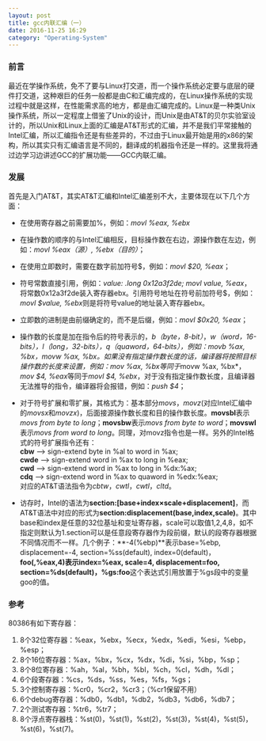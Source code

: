 ```yaml
---
layout: post
title: gcc内联汇编（一）
date: 2016-11-25 16:29
category: "Operating-System"
---
```


### 前言
最近在学操作系统，免不了要与Linux打交道，而一个操作系统必定要与底层的硬件打交道，这种艰巨的任务一般都是由C和汇编完成的，在Linux操作系统的实现过程中就是这样，在性能需求高的地方，都是由汇编完成的。Linux是一种类Unix操作系统，所以一定程度上借鉴了Unix的设计，而Unix是由AT&T的贝尔实验室设计的，所以Unix和Linux上面的汇编是AT&T形式的汇编，并不是我们平常接触的Intel汇编，所以汇编指令还是有些差异的，不过由于Linux最开始是用的x86的架构，所以其实只有汇编语言是不同的，翻译成的机器指令还是一样的。这里我将通过边学习边讲述GCC的扩展功能——GCC内联汇编。

### 发展
首先是入门AT&T，其实AT&T汇编和Intel汇编差别不大，主要体现在以下几个方面：


* 在使用寄存器之前需要加%，例如：*movl %eax, %ebx*

* 在操作数的顺序的与Intel汇编相反，目标操作数在右边，源操作数在左边，例如：*movl %eax（源）, %ebx（目的）*；

* 在使用立即数时，需要在数字前加符号$，例如：*movl $20, %eax*；

* 符号常数直接引用，例如：*value: .long 0x12a3f2de; movl value, %eax*，将常数0x12a3f2de装入寄存器ebx。引用符号地址在符号前加符号$，例如：*movl $value, %ebx*则是将符号value的地址装入寄存器ebx。

* 立即数的进制是由前缀确定的，而不是后缀，例如：*movl $0x20, %eax*；

* 操作数的长度是加在指令后的符号表示的，*b（byte，8-bit）*，*w（word，16-bits），*l（long，32-bits）*，*q（quaword，64-bits）*，例如：*movb %ax, %bx*，*movw %ax, %bx*。如果没有指定操作数长度的话，编译器将按照目标操作数的长度来设置，例如：*mov %ax, %bx*等同于*movw %ax, %bx*，*mov $4, %eax*等同于*movl $4, %ebx*，对于没有指定操作数长度，且编译器无法推导的指令，编译器将会报错，例如：*push $4*；

* 对于符号扩展和零扩展，其格式为：基本部分*movs*，*movz*(对应Intel汇编中的*movsx*和*movzx*)，后面接源操作数长度和目的操作数长度。**movsbl**表示*movs from byte to long*；**movsbw**表示*movs from byte to word*；**movswl**表示*movs from word to long*。同理，对movz指令也是一样。另外的Intel格式的符号扩展指令还有：<br>**cbw**  --> sign-extend byte in %al to word in %ax;<br>**cwde** --> sign-extend word in %ax to long in %eax;<br>**cwd**  --> sign-extend word in %ax to long in %dx:%ax;<br>**cdq**  --> sign-extend word in %ax to quaword in %edx:%eax;<br>对应的AT&T语法指令为*cbtw*，*cwtl*，*cwtl*，*cltd*。

* 访存时，Intel的语法为**section:[base+index×scale+displacement]**，而AT&T语法中对应的形式为**section:displacement(base,index,scale)**。其中base和index是任意的32位基址和变址寄存器，scale可以取值1,2,4,8，如不指定则默认为1.section可以是任意段寄存器作为段前缀，默认的段寄存器根据不同情况而不一样。几个例子：**-4(%ebp)**表示base=%ebp, displacement=-4, section=%ss(default), index=0(default)，**foo(,%eax,4)**表示index=%eax, scale=4, displacement=foo, section=%ds(default)，**%gs:foo**这个表达式引用放置于%gs段中的变量goo的值。

### 参考
80386有如下寄存器：

1. 8个32位寄存器：%eax，%ebx，%ecx，%edx，%edi，%esi，%ebp，%esp；
2. 8个16位寄存器：%ax，%bx，%cx，%dx，%di，%si，%bp，%sp；
3. 8个8位寄存器：%ah，%al，%bh，%bl，%ch，%cl，%dh，%dl；
4. 6个段寄存器：%cs，%ds，%ss，%es，%fs，%gs；
5. 3个控制寄存器：%cr0，%cr2，%cr3；（%cr1保留不用）
6. 6个debug寄存器：%db0，%db1，%db2，%db3，%db6，%db7；
7. 2个测试寄存器：%tr6，%tr7；
8. 8个浮点寄存器栈：%st(0)，%st(1)，%st(2)，%st(3)，%st(4)，%st(5)，%st(6)，%st(7)。